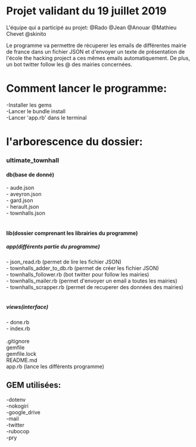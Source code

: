<h1>Projet validant du 19 juillet 2019</h1>

L'équipe qui a participé au projet:
@Rado @Jean @Anouar @Mathieu Chevet @skinito

Le programme va permettre de récuperer les emails de différentes mairie de france dans un fichier JSON et d'envoyer un texte de présentation de l'école the hacking project a ces mêmes emails automatiquement. De plus, un bot twitter follow les @ des mairies concernées.

<h1>Comment lancer le programme:</h1>
    -Installer les gems
    <br>
    -Lancer le bundle install
    <br>
    -Lancer 'app.rb' dans le terminal

<h1>l'arborescence du dossier:</h1>

<h3>ultimate_townhall</h3>

<h4>db(base de donné)</h4>
    - aude.json
    <br>
    - aveyron.json
    <br>
    - gard.json
    <br>
    - herault.json
    <br>
    - townhalls.json
    <br>
    <br>
<h4>lib(dossier comprenant les librairies du programme)</h4>
   <h5>app(différents partie du programme)</h5>
        - json_read.rb (permet de lire les fichier JSON)
        <br>
        - townhalls_adder_to_db.rb (permet de créer les fichier JSON)
        <br>
        - townhalls_follower.rb (bot twitter pour follow les mairies)
        <br>
        - townhalls_mailer.rb (permet d'envoyer un email a toutes les mairies)
        <br>
        - townhalls_scrapper.rb (permet de recuperer des données des mairies)
        <br>
        <br>
    <h5>views(interface)</h5>
        - done.rb
        <br>
        - index.rb

<br>
<br>
.gitignore
<br>
gemfile
<br>
gemfile.lock
<br>
README.md
<br>
app.rb (lance les différents programme)

<h2>GEM utilisées:</h2>

-dotenv
<br>
-nokogiri
<br>
-google_drive
<br>
-mail
<br>
-twitter
<br>
-rubocop
<br>
-pry
